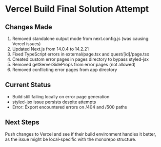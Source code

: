# Vercel Build Final Solution Attempt

## Changes Made
1. Removed standalone output mode from next.config.js (was causing Vercel issues)
2. Updated Next.js from 14.0.4 to 14.2.21
3. Fixed TypeScript errors in external/page.tsx and quest/[id]/page.tsx
4. Created custom error pages in pages directory to bypass styled-jsx
5. Removed getServerSideProps from error pages (not allowed)
6. Removed conflicting error pages from app directory

## Current Status
- Build still failing locally on error page generation
- styled-jsx issue persists despite attempts
- Error: Export encountered errors on /404 and /500 paths

## Next Steps
Push changes to Vercel and see if their build environment handles it better, as the issue might be local-specific with the monorepo structure.
